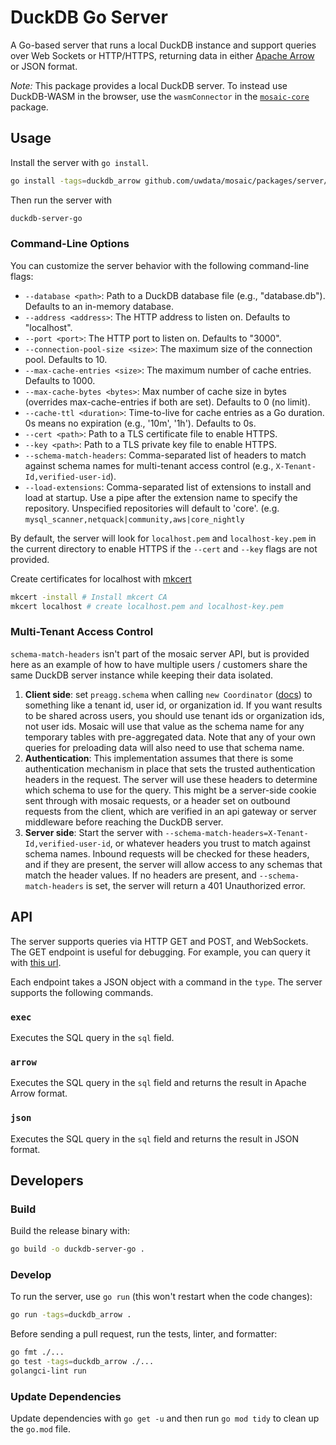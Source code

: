 # DuckDB Go Server

A Go-based server that runs a local DuckDB instance and support queries over Web Sockets or HTTP/HTTPS, returning data in either [Apache Arrow](https://arrow.apache.org/) or JSON format.

_Note:_ This package provides a local DuckDB server. To instead use DuckDB-WASM in the browser, use the `wasmConnector` in the [`mosaic-core`](https://github.com/uwdata/mosaic/tree/main/packages/mosaic/mosaic-core) package.

## Usage

Install the server with `go install`.

```sh
go install -tags=duckdb_arrow github.com/uwdata/mosaic/packages/server/duckdb-server-go@latest
```

Then run the server with

```sh
duckdb-server-go
```

### Command-Line Options

You can customize the server behavior with the following command-line flags:

-   `--database <path>`: Path to a DuckDB database file (e.g., "database.db"). Defaults to an in-memory database.
-   `--address <address>`: The HTTP address to listen on. Defaults to "localhost".
-   `--port <port>`: The HTTP port to listen on. Defaults to "3000".
-   `--connection-pool-size <size>`: The maximum size of the connection pool. Defaults to 10.
-   `--max-cache-entries <size>`: The maximum number of cache entries. Defaults to 1000.
-   `--max-cache-bytes <bytes>`: Max number of cache size in bytes (overrides max-cache-entries if both are set). Defaults to 0 (no limit).
-   `--cache-ttl <duration>`: Time-to-live for cache entries as a Go duration. 0s means no expiration (e.g., '10m', '1h'). Defaults to 0s.
-   `--cert <path>`: Path to a TLS certificate file to enable HTTPS.
-   `--key <path>`: Path to a TLS private key file to enable HTTPS.
-   `--schema-match-headers`: Comma-separated list of headers to match against schema names for multi-tenant access control (e.g., `X-Tenant-Id,verified-user-id`).
-   `--load-extensions`: Comma-separated list of extensions to install and load at startup. Use a pipe after the extension name to specify the repository. Unspecified repositories will default to 'core'. (e.g. `mysql_scanner,netquack|community,aws|core_nightly`

By default, the server will look for `localhost.pem` and `localhost-key.pem` in the current directory to enable HTTPS if the `--cert` and `--key` flags are not provided.

Create certificates for localhost with [mkcert](https://github.com/FiloSottile/mkcert)

```sh
mkcert -install # Install mkcert CA
mkcert localhost # create localhost.pem and localhost-key.pem
```

### Multi-Tenant Access Control

`schema-match-headers` isn't part of the mosaic server API, but is provided here as an example of how to have
multiple users / customers share the same DuckDB server instance while keeping their data isolated.

1. **Client side**: set `preagg.schema` when calling `new Coordinator` ([docs](https://idl.uw.edu/mosaic/api/core/coordinator.html#constructor)) to
   something like a tenant id, user id, or organization id. If you want results to be shared across users, you should
   use tenant ids or organization ids, not user ids. Mosaic will use that value as the schema name for any temporary
   tables with pre-aggregated data. Note that any of your own queries for preloading data will also need to use that schema name.
2. **Authentication**: This implementation assumes that there is some authentication mechanism in place that sets the
   trusted authentication headers in the request. The server will use these headers to determine which schema
   to use for the query. This might be a server-side cookie sent through with mosaic requests, or a header set on outbound
   requests from the client, which are verified in an api gateway or server middleware before reaching the DuckDB server.
3. **Server side**: Start the server with `--schema-match-headers=X-Tenant-Id,verified-user-id`, or whatever headers
   you trust to match against schema names. Inbound requests will be checked for these headers, and if they are present,
   the server will allow access to any schemas that match the header values. If no headers are present, and `--schema-match-headers`
   is set, the server will return a 401 Unauthorized error.

## API

The server supports queries via HTTP GET and POST, and WebSockets. The GET endpoint is useful for debugging. For example, you can query it with [this url](<http://localhost:3000/?query={"sql":"select 1","type":"json"}>).

Each endpoint takes a JSON object with a command in the `type`. The server supports the following commands.

### `exec`

Executes the SQL query in the `sql` field.

### `arrow`

Executes the SQL query in the `sql` field and returns the result in Apache Arrow format.

### `json`

Executes the SQL query in the `sql` field and returns the result in JSON format.

## Developers

### Build

Build the release binary with:

```sh
go build -o duckdb-server-go .
```

### Develop

To run the server, use `go run` (this won't restart when the code changes):

```sh
go run -tags=duckdb_arrow .
```

Before sending a pull request, run the tests, linter, and formatter:

```sh
go fmt ./...
go test -tags=duckdb_arrow ./...
golangci-lint run
```

### Update Dependencies

Update dependencies with `go get -u` and then run `go mod tidy` to clean up the `go.mod` file.
